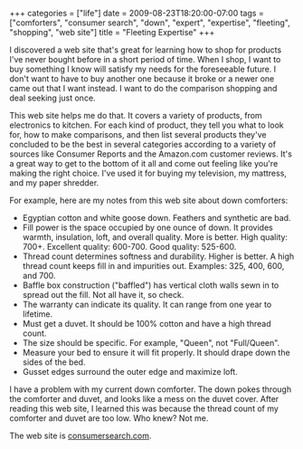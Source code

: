 +++
categories = ["life"]
date = 2009-08-23T18:20:00-07:00
tags = ["comforters", "consumer search", "down", "expert", "expertise", "fleeting", "shopping", "web site"]
title = "Fleeting Expertise"
+++

I discovered a web site that's great for learning how to shop for products I've never bought before in a short period of time. When I shop, I want to buy something I know will satisfy my needs for the foreseeable future. I don't want to have to buy another one because it broke or a newer one came out that I want instead. I want to do the comparison shopping and deal seeking just once.

This web site helps me do that. It covers a variety of products, from electronics to kitchen. For each kind of product, they tell you what to look for, how to make comparisons, and then list several products they've concluded to be the best in several categories according to a variety of sources like Consumer Reports and the Amazon.com customer reviews. It's a great way to get to the bottom of it all and come out feeling like you're making the right choice. I've used it for buying my television, my mattress, and my paper shredder.

For example, here are my notes from this web site about down comforters:

- Egyptian cotton and white goose down. Feathers and synthetic are bad.
- Fill power is the space occupied by one ounce of down. It provides warmth, insulation, loft, and overall quality. More is better. High quality: 700+. Excellent quality: 600-700. Good quality: 525-600.
- Thread count determines softness and durability. Higher is better. A high thread count keeps fill in and impurities out. Examples: 325, 400, 600, and 700.
- Baffle box construction ("baffled") has vertical cloth walls sewn in to spread out the fill. Not all have it, so check.
- The warranty can indicate its quality. It can range from one year to lifetime.
- Must get a duvet. It should be 100% cotton and have a high thread count.
- The size should be specific. For example, "Queen", not "Full/Queen".
- Measure your bed to ensure it will fit properly. It should drape down the sides of the bed.
- Gusset edges surround the outer edge and maximize loft.

I have a problem with my current down comforter. The down pokes through the comforter and duvet, and looks like a mess on the duvet cover. After reading this web site, I learned this was because the thread count of my comforter and duvet are too low. Who knew? Not me.

The web site is [consumersearch.com](https://www.consumersearch.com/).
